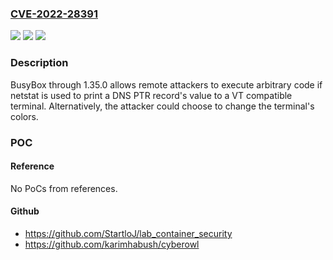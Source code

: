 ### [CVE-2022-28391](https://cve.mitre.org/cgi-bin/cvename.cgi?name=CVE-2022-28391)
![](https://img.shields.io/static/v1?label=Product&message=n%2Fa&color=blue)
![](https://img.shields.io/static/v1?label=Version&message=n%2Fa&color=blue)
![](https://img.shields.io/static/v1?label=Vulnerability&message=n%2Fa&color=brighgreen)

### Description

BusyBox through 1.35.0 allows remote attackers to execute arbitrary code if netstat is used to print a DNS PTR record's value to a VT compatible terminal. Alternatively, the attacker could choose to change the terminal's colors.

### POC

#### Reference
No PoCs from references.

#### Github
- https://github.com/StartloJ/lab_container_security
- https://github.com/karimhabush/cyberowl


